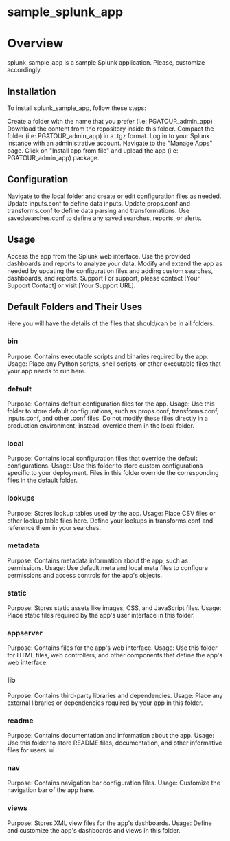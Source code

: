 # sample_splunk_app

# Overview
splunk_sample_app is a sample Splunk application. Please, customize accordingly.

## Installation
To install splunk_sample_app, follow these steps:

Create a folder with the name that you prefer (i.e: PGATOUR_admin_app)
Download the content from the repository inside this folder.
Compact the folder (i.e: PGATOUR_admin_app) in a .tgz format.
Log in to your Splunk instance with an administrative account.
Navigate to the "Manage Apps" page.
Click on "Install app from file" and upload the app (i.e: PGATOUR_admin_app) package.


## Configuration
Navigate to the local folder and create or edit configuration files as needed.
Update inputs.conf to define data inputs.
Update props.conf and transforms.conf to define data parsing and transformations.
Use savedsearches.conf to define any saved searches, reports, or alerts.

## Usage
Access the app from the Splunk web interface.
Use the provided dashboards and reports to analyze your data.
Modify and extend the app as needed by updating the configuration files and adding custom searches, dashboards, and reports.
Support
For support, please contact [Your Support Contact] or visit [Your Support URL].

## Default Folders and Their Uses

Here you will have the details of the files that should/can be in all folders.

### bin
Purpose: Contains executable scripts and binaries required by the app.
Usage: Place any Python scripts, shell scripts, or other executable files that your app needs to run here.
### default
Purpose: Contains default configuration files for the app.
Usage: Use this folder to store default configurations, such as props.conf, transforms.conf, inputs.conf, and other .conf files. Do not modify these files directly in a production environment; instead, override them in the local folder.
### local
Purpose: Contains local configuration files that override the default configurations.
Usage: Use this folder to store custom configurations specific to your deployment. Files in this folder override the corresponding files in the default folder.
### lookups
Purpose: Stores lookup tables used by the app.
Usage: Place CSV files or other lookup table files here. Define your lookups in transforms.conf and reference them in your searches.
### metadata
Purpose: Contains metadata information about the app, such as permissions.
Usage: Use default.meta and local.meta files to configure permissions and access controls for the app's objects.
### static
Purpose: Stores static assets like images, CSS, and JavaScript files.
Usage: Place static files required by the app's user interface in this folder.
### appserver
Purpose: Contains files for the app's web interface.
Usage: Use this folder for HTML files, web controllers, and other components that define the app's web interface.
### lib
Purpose: Contains third-party libraries and dependencies.
Usage: Place any external libraries or dependencies required by your app in this folder.
### readme
Purpose: Contains documentation and information about the app.
Usage: Use this folder to store README files, documentation, and other informative files for users.
ui
### nav
Purpose: Contains navigation bar configuration files.
Usage: Customize the navigation bar of the app here.
### views
Purpose: Stores XML view files for the app's dashboards.
Usage: Define and customize the app's dashboards and views in this folder.

